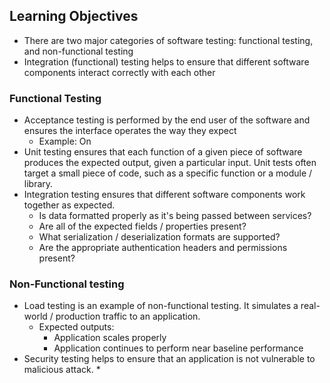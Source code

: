 ## Learning Objectives

* There are two major categories of software testing: functional testing, and non-functional testing
* Integration (functional) testing helps to ensure that different software components interact correctly with each other

### Functional Testing

* Acceptance testing is performed by the end user of the software and ensures the interface operates the way they expect
  * Example: On 
* Unit testing ensures that each function of a given piece of software produces the expected output, given a particular input. Unit tests often target a small piece of code, such as a specific function or a module / library.
* Integration testing ensures that different software components work together as expected.
  * Is data formatted properly as it's being passed between services?
  * Are all of the expected fields / properties present?
  * What serialization / deserialization formats are supported?
  * Are the appropriate authentication headers and permissions present?

### Non-Functional testing

* Load testing is an example of non-functional testing. It simulates a real-world / production traffic to an application.
  * Expected outputs:
    * Application scales properly
    * Application continues to perform near baseline performance
* Security testing helps to ensure that an application is not vulnerable to malicious attack.
  * 